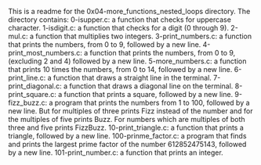 This is a readme for the 0x04-more_functions_nested_loops directory. The directory contains: 0-isupper.c: a function that checks for uppercase character. 1-isdigit.c: a function that checks for a digit (0 through 9). 2-mul.c: a function that multiplies two integers. 3-print_numbers.c: a function that prints the numbers, from 0 to 9, followed by a new line. 4-print_most_numbers.c: a function that prints the numbers, from 0 to 9, (excluding 2 and 4) followed by a new line. 5-more_numbers.c: a function that prints 10 times the numbers, from 0 to 14, followed by a new line. 6-print_line.c: a function that draws a straight line in the terminal. 7-print_diagonal.c: a function that draws a diagonal line on the terminal. 8-print_square.c: a function that prints a square, followed by a new line. 9-fizz_buzz.c: a program that prints the numbers from 1 to 100, followed by a new line. But for multiples of three prints Fizz instead of the number and for the multiples of five prints Buzz. For numbers which are multiples of both three and five prints FizzBuzz. 10-print_triangle.c: a function that prints a triangle, followed by a new line. 100-prinme_factor.c: a program that finds and prints the largest prime factor of the number 612852475143, followed by a new line. 101-print_number.c: a function that prints an integer.
